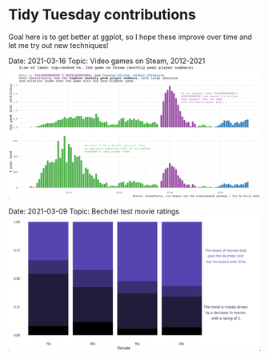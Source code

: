 # Tidy Tuesday contributions

Goal here is to get better at ggplot, so I hope these improve over time and let me try out new techniques!

Date: 2021-03-16
Topic: Video games on Steam, 2012-2021
![Steam](https://github.com/kaijagahm/tidyTuesday/blob/main/2021-03-16_steam/games.png)


Date: 2021-03-09
Topic: Bechdel test movie ratings
![Bechdel](https://github.com/kaijagahm/tidyTuesday/blob/main/2021-03-09_bechdelTest/bechdel.png)
